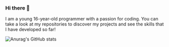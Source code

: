 ### Hi there 👋
I am a young 16-year-old programmer with a passion for coding. You can take a look at my repositories to discover my projects and see the skills that I have developed so far!

![Anurag's GitHub stats](https://github-readme-stats.vercel.app/api?username=anuraghazra&show_icons=true&theme=radical)


<!--
**Braspi/braspi** is a ✨ _special_ ✨ repository because its `README.md` (this file) appears on your GitHub profile.

Here are some ideas to get you started:

- 🔭 I’m currently working on ...
- 🌱 I’m currently learning ...
- 👯 I’m looking to collaborate on ...
- 🤔 I’m looking for help with ...
- 💬 Ask me about ...
- 📫 How to reach me: ...
- 😄 Pronouns: ...
- ⚡ Fun fact: ...
-->
